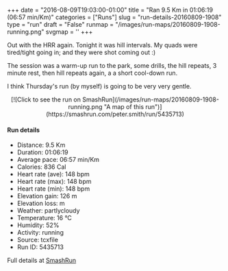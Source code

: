 +++
date = "2016-08-09T19:03:00-01:00"
title = "Ran 9.5 Km in 01:06:19 (06:57 min/Km)"
categories = ["Runs"]
slug = "run-details-20160809-1908"
type = "run"
draft = "False"
runmap = "/images/run-maps/20160809-1908-running.png"
svgmap = '<polyline points="68 0, 68 0, 64 2, 59 15, 54 21, 56 24, 53 25, 52 26, 44 34, 36 45, 34 53, 33 69, 33 70, 34 85, 39 87, 49 87, 51 92, 46 93, 43 92, 41 89, 38 91, 40 91, 38 91, 43 91, 43 95, 43 91, 39 92, 37 100, 51 95, 39 92, 42 88, 49 86, 52 93, 39 92, 37 100, 50 96, 50 94, 39 91, 43 87, 48 87, 52 95, 39 92, 37 99, 51 96, 39 91, 46 87, 49 87, 52 95, 39 92, 37 96, 37 100, 43 99, 52 95, 39 91, 45 87, 50 86, 52 95, 48 93, 39 92, 37 100, 52 95, 51 94, 39 92, 45 87, 50 86, 52 94, 40 91, 40 87, 35 86, 33 71, 33 84, 32 92">'
+++

Out with the HRR again. Tonight it was hill intervals. My quads were tired/tight going in; and they were shot coming out :)

The session was a warm-up run to the park, some drills, the hill repeats, 3 minute rest, then hill repeats again, a a short cool-down run. 

I think Thursday's run (by myself) is going to be very very gentle. 

<!--more-->

<center>
[![Click to see the run on SmashRun](/images/run-maps/20160809-1908-running.png "A map of this run")](https://smashrun.com/peter.smith/run/5435713)
</center>

#### Run details

* Distance: 9.5 Km
* Duration: 01:06:19
* Average pace: 06:57 min/Km
* Calories: 836 Cal
* Heart rate (ave): 148 bpm
* Heart rate (max): 148 bpm
* Heart rate (min): 148 bpm
* Elevation gain: 126 m
* Elevation loss:  m
* Weather: partlycloudy
* Temperature: 16 &deg;C
* Humidity: 52%
* Activity: running
* Source: tcxfile
* Run ID: 5435713

Full details at [SmashRun](https://smashrun.com/peter.smith/run/5435713)
